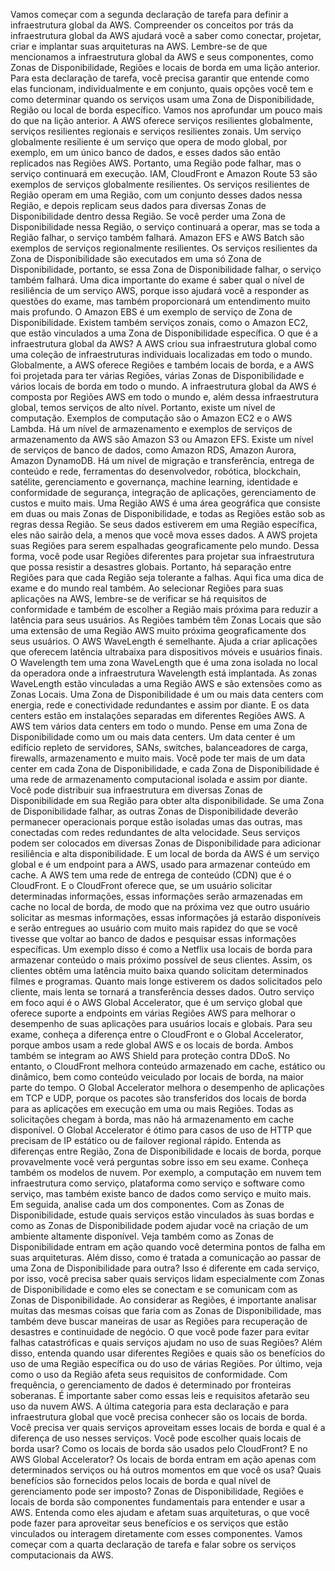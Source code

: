 Vamos começar com a segunda declaração de tarefa para definir a infraestrutura global da AWS. Compreender os conceitos por trás da infraestrutura global da AWS ajudará você a saber como conectar, projetar, criar e implantar suas arquiteturas na AWS. Lembre-se de que mencionamos a infraestrutura global da AWS e seus componentes, como Zonas de Disponibilidade, Regiões e locais de borda em uma lição anterior. Para esta declaração de tarefa, você precisa garantir que entende como elas funcionam, individualmente e em conjunto, quais opções você tem e como determinar quando os serviços usam uma Zona de Disponibilidade, Região ou local de borda específico. Vamos nos aprofundar um pouco mais do que na lição anterior. A AWS oferece serviços resilientes globalmente, serviços resilientes regionais e serviços resilientes zonais. Um serviço globalmente resiliente é um serviço que opera de modo global, por exemplo, em um único banco de dados, e esses dados são então replicados nas Regiões AWS. Portanto, uma Região pode falhar, mas o serviço continuará em execução. IAM, CloudFront e Amazon Route 53 são exemplos de serviços globalmente resilientes. Os serviços resilientes de Região operam em uma Região, com um conjunto desses dados nessa Região, e depois replicam seus dados para diversas Zonas de Disponibilidade dentro dessa Região. Se você perder uma Zona de Disponibilidade nessa Região, o serviço continuará a operar, mas se toda a Região falhar, o serviço também falhará. Amazon EFS e AWS Batch são exemplos de serviços regionalmente resilientes. Os serviços resilientes da Zona de Disponibilidade são executados em uma só Zona de Disponibilidade, portanto, se essa Zona de Disponibilidade falhar, o serviço também falhará. Uma dica importante do exame é saber qual o nível de resiliência de um serviço AWS, porque isso ajudará você a responder as questões do exame, mas também proporcionará um entendimento muito mais profundo. O Amazon EBS é um exemplo de serviço de Zona de Disponibilidade. Existem também serviços zonais, como o Amazon EC2, que estão vinculados a uma Zona de Disponibilidade específica. O que é a infraestrutura global da AWS? A AWS criou sua infraestrutura global como uma coleção de infraestruturas individuais localizadas em todo o mundo. Globalmente, a AWS oferece Regiões e também locais de borda, e a AWS foi projetada para ter várias Regiões, várias Zonas de Disponibilidade e vários locais de borda em todo o mundo. A infraestrutura global da AWS é composta por Regiões AWS em todo o mundo e, além dessa infraestrutura global, temos serviços de alto nível. Portanto, existe um nível de computação. Exemplos de computação são o Amazon EC2 e o AWS Lambda. Há um nível de armazenamento e exemplos de serviços de armazenamento da AWS são Amazon S3 ou Amazon EFS. Existe um nível de serviços de banco de dados, como Amazon RDS, Amazon Aurora, Amazon DynamoDB. Há um nível de migração e transferência, entrega de conteúdo e rede, ferramentas do desenvolvedor, robótica, blockchain, satélite, gerenciamento e governança, machine learning, identidade e conformidade de segurança, integração de aplicações, gerenciamento de custos e muito mais. Uma Região AWS é uma área geográfica que consiste em duas ou mais Zonas de Disponibilidade, e todas as Regiões estão sob as regras dessa Região. Se seus dados estiverem em uma Região específica, eles não sairão dela, a menos que você mova esses dados. A AWS projeta suas Regiões para serem espalhadas geograficamente pelo mundo. Dessa forma, você pode usar Regiões diferentes para projetar sua infraestrutura que possa resistir a desastres globais. Portanto, há separação entre Regiões para que cada Região seja tolerante a falhas. Aqui fica uma dica de exame e do mundo real também. Ao selecionar Regiões para suas aplicações na AWS, lembre-se de verificar se há requisitos de conformidade e também de escolher a Região mais próxima para reduzir a latência para seus usuários. As Regiões também têm Zonas Locais que são uma extensão de uma Região AWS muito próxima geograficamente dos seus usuários. O AWS WaveLength é semelhante. Ajuda a criar aplicações que oferecem latência ultrabaixa para dispositivos móveis e usuários finais. O Wavelength tem uma zona WaveLength que é uma zona isolada no local da operadora onde a infraestrutura Wavelength está implantada. As zonas WaveLength estão vinculadas a uma Região AWS e são extensões como as Zonas Locais. Uma Zona de Disponibilidade é um ou mais data centers com energia, rede e conectividade redundantes e assim por diante. E os data centers estão em instalações separadas em diferentes Regiões AWS. A AWS tem vários data centers em todo o mundo. Pense em uma Zona de Disponibilidade como um ou mais data centers. Um data center é um edifício repleto de servidores, SANs, switches, balanceadores de carga, firewalls, armazenamento e muito mais. Você pode ter mais de um data center em cada Zona de Disponibilidade, e cada Zona de Disponibilidade é uma rede de armazenamento computacional isolada e assim por diante. Você pode distribuir sua infraestrutura em diversas Zonas de Disponibilidade em sua Região para obter alta disponibilidade. Se uma Zona de Disponibilidade falhar, as outras Zonas de Disponibilidade deverão permanecer operacionais porque estão isoladas umas das outras, mas conectadas com redes redundantes de alta velocidade. Seus serviços podem ser colocados em diversas Zonas de Disponibilidade para adicionar resiliência e alta disponibilidade. E um local de borda da AWS é um serviço global e é um endpoint para a AWS, usado para armazenar conteúdo em cache. A AWS tem uma rede de entrega de conteúdo (CDN) que é o CloudFront. E o CloudFront oferece que, se um usuário solicitar determinadas informações, essas informações serão armazenadas em cache no local de borda, de modo que na próxima vez que outro usuário solicitar as mesmas informações, essas informações já estarão disponíveis e serão entregues ao usuário com muito mais rapidez do que se você tivesse que voltar ao banco de dados e pesquisar essas informações específicas. Um exemplo disso é como a Netflix usa locais de borda para armazenar conteúdo o mais próximo possível de seus clientes. Assim, os clientes obtêm uma latência muito baixa quando solicitam determinados filmes e programas. Quanto mais longe estiverem os dados solicitados pelo cliente, mais lenta se tornará a transferência desses dados. Outro serviço em foco aqui é o AWS Global Accelerator, que é um serviço global que oferece suporte a endpoints em várias Regiões AWS para melhorar o desempenho de suas aplicações para usuários locais e globais. Para seu exame, conheça a diferença entre o CloudFront e o Global Accelerator, porque ambos usam a rede global AWS e os locais de borda. Ambos também se integram ao AWS Shield para proteção contra DDoS. No entanto, o CloudFront melhora conteúdo armazenado em cache, estático ou dinâmico, bem como conteúdo veiculado por locais de borda, na maior parte do tempo. O Global Accelerator melhora o desempenho de aplicações em TCP e UDP, porque os pacotes são transferidos dos locais de borda para as aplicações em execução em uma ou mais Regiões. Todas as solicitações chegam à borda, mas não há armazenamento em cache disponível. O Global Accelerator é ótimo para casos de uso de HTTP que precisam de IP estático ou de failover regional rápido. Entenda as diferenças entre Região, Zona de Disponibilidade e locais de borda, porque provavelmente você verá perguntas sobre isso em seu exame. Conheça também os modelos de nuvem. Por exemplo, a computação em nuvem tem infraestrutura como serviço, plataforma como serviço e software como serviço, mas também existe banco de dados como serviço e muito mais. Em seguida, analise cada um dos componentes. Com as Zonas de Disponibilidade, estude quais serviços estão vinculados às suas bordas e como as Zonas de Disponibilidade podem ajudar você na criação de um ambiente altamente disponível. Veja também como as Zonas de Disponibilidade entram em ação quando você determina pontos de falha em suas arquiteturas. Além disso, como é tratada a comunicação ao passar de uma Zona de Disponibilidade para outra? Isso é diferente em cada serviço, por isso, você precisa saber quais serviços lidam especialmente com Zonas de Disponibilidade e como eles se conectam e se comunicam com as Zonas de Disponibilidade. Ao considerar as Regiões, é importante analisar muitas das mesmas coisas que faria com as Zonas de Disponibilidade, mas também deve buscar maneiras de usar as Regiões para recuperação de desastres e continuidade de negócio. O que você pode fazer para evitar falhas catastróficas e quais serviços ajudam no uso de suas Regiões? Além disso, entenda quando usar diferentes Regiões e quais são os benefícios do uso de uma Região específica ou do uso de várias Regiões. Por último, veja como o uso da Região afeta seus requisitos de conformidade. Com frequência, o gerenciamento de dados é determinado por fronteiras soberanas. É importante saber como essas leis e requisitos afetarão seu uso da nuvem AWS. A última categoria para esta declaração e para infraestrutura global que você precisa conhecer são os locais de borda. Você precisa ver quais serviços aproveitam esses locais de borda e qual é a diferença de uso nesses serviços. Você pode escolher quais locais de borda usar? Como os locais de borda são usados pelo CloudFront? E no AWS Global Accelerator? Os locais de borda entram em ação apenas com determinados serviços ou há outros momentos em que você os usa? Quais benefícios são fornecidos pelos locais de borda e qual nível de gerenciamento pode ser imposto? Zonas de Disponibilidade, Regiões e locais de borda são componentes fundamentais para entender e usar a AWS. Entenda como eles ajudam e afetam suas arquiteturas, o que você pode fazer para aproveitar seus benefícios e os serviços que estão vinculados ou interagem diretamente com esses componentes. Vamos começar com a quarta declaração de tarefa e falar sobre os serviços computacionais da AWS.